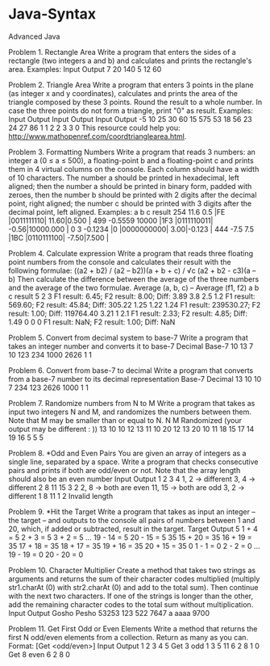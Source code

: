 # Java-Syntax
Advanced Java

Problem 1.	Rectangle Area
Write a program that enters the sides of a rectangle (two integers a and b) and calculates and prints the rectangle's area. Examples:
Input	Output
7 20	140
5 12	60

Problem 2.	Triangle Area
Write a program that enters 3 points in the plane (as integer x and y coordinates), calculates and prints the area of the triangle composed by these 3 points. Round the result to a whole number. In case the three points do not form a triangle, print "0" as result. Examples:
Input	Output		Input	Output		Input	Output
-5 10
25 30
60 15	575		53 18
56 23
24 27	86		1 1
2 2
3 3	0
This resource could help you: http://www.mathopenref.com/coordtrianglearea.html.

Problem 3.	Formatting Numbers
Write a program that reads 3 numbers: an integer a (0 ≤ a ≤ 500), a floating-point b and a floating-point c and prints them in 4 virtual columns on the console. Each column should have a width of 10 characters. The number a should be printed in hexadecimal, left aligned; then the number a should be printed in binary form, padded with zeroes, then the number b should be printed with 2 digits after the decimal point, right aligned; the number c should be printed with 3 digits after the decimal point, left aligned. Examples:
a	b	c	result
254	11.6	0.5	|FE        |0011111110|     11.60|0.500     |
499	-0.5559	10000	|1F3       |0111110011|     -0.56|10000.000 |
0	3	-0.1234	|0         |0000000000|      3.00|-0.123    |
444	-7.5	7.5	|1BC       |0110111100|     -7.50|7.500     |

Problem 4.	Calculate expression
Write a program that reads three floating point numbers from the console and calculates their result with the following formulae: 
((a2 + b2) / (a2 – b2))(a + b + c) / √c             (a2 + b2 - c3)(a – b)
Then calculate the difference between the average of the three numbers and the average of the two formulae. Average (a, b, c) – Average (f1, f2)
a	b	c	result
5	2	3	F1 result: 6.45; F2 result: 8.00; Diff: 3.89
3.8	2.5	1.2	F1 result: 569.60; F2 result: 45.84; Diff: 305.22
1.25	1.22	  1.24	F1 result: 239530.27; F2 result: 1.00; Diff: 119764.40
3.21	1	2.1	F1 result: 2.33; F2 result: 4.85; Diff: 1.49
0	0	0	F1 result: NaN; F2 result: 1.00; Diff: NaN

Problem 5.	Convert from decimal system to base-7
Write a program that takes an integer number and converts it to base-7
Decimal	Base-7
10	13
7	10
123	234
1000	2626
1	1

Problem 6.	Convert from base-7 to decimal
Write a program that converts from a base-7 number to its decimal representation
Base-7	Decimal
13	10
10	7
234	123
2626	1000
1	1

Problem 7.	Randomize numbers from N to M
Write a program that takes as input two integers N and M, and randomizes the numbers between them. Note that M may be smaller than or equal to N.
N	M	Randomized (your output may be different : ))
13	10	10 12 13 11
10	20	12 13 20 10 11 18 15 17 14 19 16 
5	5	5

Problem 8.	*Odd and Even Pairs
You are given an array of integers as a single line, separated by a space. Write a program that checks consecutive pairs and prints if both are odd/even or not. Note that the array length should also be an even number
Input	Output
1 2 3 4	1, 2 -> different
3, 4 -> different
2 8 11 15 3 2	2, 8 -> both are even
11, 15 -> both are odd
3, 2 -> different
1 8 11 1 2	Invalid length

Problem 9.	*Hit the Target
Write a program that takes as input an integer – the target – and outputs to the console all pairs of numbers between 1 and 20, which, if added or subtracted, result in the target.
Target	Output
5	1 + 4 = 5
2 + 3 = 5
3 + 2 = 5
…
19 - 14 = 5
20 - 15 = 5
35	15 + 20 = 35
16 + 19 = 35
17 + 18 = 35
18 + 17 = 35
19 + 16 = 35
20 + 15 = 35
0	1 - 1 = 0
2 - 2 = 0
…
19 - 19 = 0
20 - 20 = 0

Problem 10.	 Character Multiplier
Create a method that takes two strings as arguments and returns the sum of their character codes multiplied (multiply str1.charAt (0) with str2.charAt (0) and add to the total sum). Then continue with the next two characters. If one of the strings is longer than the other, add the remaining character codes to the total sum without multiplication.
Input	Output
Gosho Pesho	53253
123 522	7647
a aaaa	9700

Problem 11.	 Get First Odd or Even Elements
Write a method that returns the first N odd/even elements from a collection. Return as many as you can.
Format: [Get <number of elements> <odd/even>]
Input	Output
1 2 3 4 5
Get 3 odd 	1 3 5
11 6 2 8 1 0
Get 8 even	6 2 8 0

